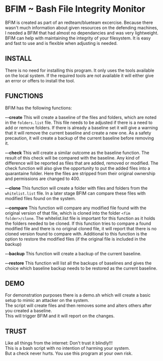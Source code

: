 # BFIM ~ Bash File Integrity Monitor
BFIM is created as part of an redteam/blueteam excercise.
Because there wasn't much information about given resources on the defending machines, 
I needed a BFIM that had almost no dependancies and was very lightweight.
BFIM can help with maintaining the integrity of your filesystem.
It is easy and fast to use and is flexible when adjusting is needed.

## INSTALL
There is no need for installing this program.
It only uses the tools available on the local system.
If the required tools are not available it will either give an error or 
offers to install the tool.

## FUNCTIONS
BFIM has the following functions:

<b>--create</b>
This will create a baseline of the files and folders, which are noted in the `folders.list` file.
This file needs to be adjusted if there is a need to add or remove folders.
If there is already a baseline set it will give a warning that it will remove the current
baseline and create a new one. 
As a safety precaution, it will create a backup of the current baseline before removing it.

<b>--check</b>
This will create a similar outcome as the baseline function.
The result of this check will be compared with the baseline.
Any kind of difference will be reported as files that are added, removed or modified.
The check function will also give the opportunity to put the added files into a quarantaine folder.
Here the files are stripped from their original ownership and permissions are changed to 400.

<b>--clone</b>
This function will create a folder with files and folders from the `whitelist.list` file.
In a later stage BFIM can compare these files with modified files found on the system.

<b>--compare</b>
This function will compare any modified file found with the original version of that file, 
which is cloned into the folder `<fim folder>/clone`.
The whitelist.list file is important for this function as it holds the folders needed to be cloned.
If this function tries to compare a found modified file and there is no original cloned file,
it will report that there is no cloned version found to compare with.
Additional to this function is the option to restore the modified files (if the original file is included in the backup)

<b>--backup</b>
This function will create a backup of the current baseline.

<b>--restore</b>
This function will list all the backups of baselines and gives the choice which baseline backup needs 
to be restored as the current baseline.

## DEMO
For demonstration purposes there is a demo.sh which will create a basic setup to mimic an attacker on the system.<br/>
The script will create files and then removes some and alters others after you created a baseline.<br/>
This will trigger BFIM and it will report on the changes.

## TRUST
Like all things from the internet: Don't trust it blindly!!!<br/>
This is a bash script with no intention of harming your system.<br/>
But a check never hurts. You use this program at your own risk.
